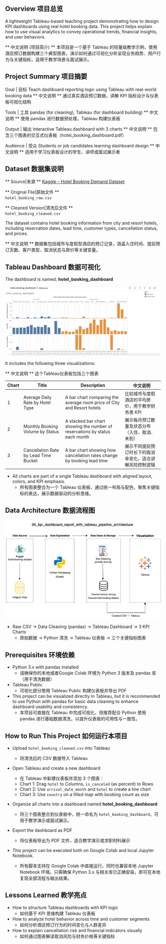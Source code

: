 ## Overview 项目总览

A lightweight Tableau-based teaching project demonstrating how to design KPI dashboards using real hotel booking data. This project helps explain how to use visual analytics to convey operational trends, financial insights, and user behaviors.

** 中文说明 (项目简介) ** 本项目是一个基于 Tableau 的轻量级教学示例，使用酒店预订数据构建三个典型图表，演示如何通过可视化分析呈现业务趋势、用户行为与关键指标，适用于教学场景与面试展示。

## Project Summary 项目摘要

Goal | 目标
Teach dashboard reporting logic using Tableau with real-world booking data
** 中文说明 ** 通过真实酒店预订数据，讲解 KPI 指标设计与仪表板可视化结构

Tools | 工具
pandas (for cleaning), Tableau (for dashboard building)
** 中文说明 ** 使用 pandas 进行数据预处理，Tableau 构建仪表板

Output | 输出
Interactive Tableau dashboard with 3 charts
** 中文说明 ** 包含三个图表的交互式仪表板（hotel_booking_dashboard.pdf）

Audience | 受众
Students or job candidates learning dashboard design
** 中文说明 ** 适用于学习仪表板设计的学生、讲师或面试展示者


## Dataset 数据集说明

** Source|来源 **  [Kaggle – Hotel Booking Demand Dataset](https://www.kaggle.com/datasets/jessemostipak/hotel-booking-demand)

** Original File|原始文件 **  
`hotel_booking_raw.csv`

** Cleaned Version|清洗后文件 **  
`hotel_booking_cleaned.csv`

The dataset contains hotel booking information from city and resort hotels, including reservation dates, lead time, customer types, cancellation status, and prices.

** 中文说明 ** 数据集包括城市与度假型酒店的预订记录，涵盖入住时间、提前预订天数、客户类型、取消状态与房价等关键变量。

## Tableau Dashboard 数据可视化

The dashboard is named: **hotel_booking_dashboard**

![tableau dashboard image](hotel_booking_dashboard.twbx.png)

It includes the following three visualizations:

** 中文说明 ** 这个Tableau仪表板包括三个图表

| Chart | Title                        | Description | 中文说明 |
|-------|------------------------------|-------------|----------|
| 1     | Average Daily Rate by Hotel Type| A bar chart comparing the average room price of City and Resort hotels | 比较城市与度假酒店的平均房价，用于教学财务类 KPI |
| 2     | Monthly Booking Volume by Status| A stacked bar chart showing the number of reservations by status each month | 展示每月预订数量及状态分布（入住、取消、未到） |
| 3     | Cancellation Rate by Lead Time Bucket| A bar chart showing how cancellation rates change by booking lead time | 展示不同提前预订时长下的取消率变化，适合讲解风险控制逻辑|

- All charts are part of a single Tableau dashboard with aligned layout, colors, and KPI emphasis.
  * 所有图表整合为一个 Tableau 仪表板，通过统一布局与配色，聚焦关键指标的表达，展示数据驱动的分析思维。

## Data Architecture 数据流程图

![Data Architecture](kpi_dashboard_report_with_tableau_pipeline.png)

- Raw CSV → Data Cleaning (pandas) → Tableau Dashboard → 3 KPI Charts
   * 原始数据 → Python 清洗 → Tableau 仪表板 → 三个关键指标图表

## Prerequisites 环境依赖

- Python 3.x with pandas installed
   * 请确保你的本地或者Google Colab 环境为 Python 3 版本及 pandas 库（用于清洗数据）
- Tableau Public
  * 可视化部分使用 Tableau Public 构建仪表板并导出 PDF
- This project can be visualized directly in Tableau, but it is recommended to use Python with pandas for basic data cleaning to enhance dashboard usability and consistency.
   * 本项目可直接在 Tableau 中完成可视化，但推荐配合 Python 使用 pandas 进行基础数据清洗，以提升仪表板的可用性与一致性。

## How to Run This Project 如何运行本项目

- Upload `hotel_booking_cleaned.csv` into Tableau
   * 将清洗后的 CSV 数据导入 Tableau

- Open Tableau and create a new dashboard
    * 在 Tableau 中新建仪表板并添加 3 个图表：

   - Chart 1: Drag `hotel` to Columns, `is_canceled` (as percent) to Rows  
   - Chart 2: Use `arrival_date_month` and `hotel` to create a line chart  
   - Chart 3: Use `country` on a filled map with booking count as size

- Organize all charts into a dashboard named **hotel_booking_dashboard**  
   * 将三个图表整合到仪表板中，统一命名为 `hotel_booking_dashboard`，可用于教学演示或面试展示。

- Export the dashboard as PDF
   * 将仪表板导出为 PDF 文件，适合教学演示或求职材料展示

- This project can be executed both on Google Colab and local Jupyter Notebook.
   * 所有脚本支持在 Google Colab 中直接运行，同时也兼容本地 Jupyter Notebook 环境。只需确保 Python 3.x 与相关库已正确安装，即可在本地复现全部流程与输出结果。

## Lessons Learned 教学亮点

- How to structure Tableau dashboards with KPI logic
   * 如何基于 KPI 思维构建 Tableau 仪表板
- How to analyze hotel behavior across time and customer segments
   * 如何分析酒店预订行为的时间变化与人群差异
- How to explain cancellation risk and financial indicators visually
   * 如何通过图表解读取消风险与财务价格等关键指标
